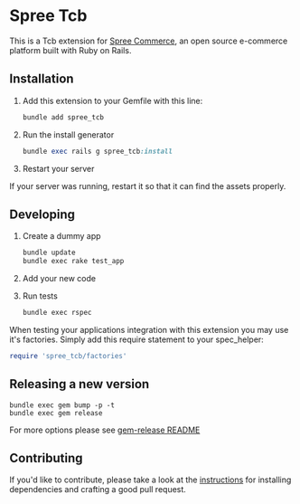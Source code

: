 # Spree Tcb

This is a Tcb extension for [Spree Commerce](https://spreecommerce.org), an open source e-commerce platform built with Ruby on Rails.

## Installation

1. Add this extension to your Gemfile with this line:

    ```ruby
    bundle add spree_tcb
    ```

2. Run the install generator

    ```ruby
    bundle exec rails g spree_tcb:install
    ```

3. Restart your server

  If your server was running, restart it so that it can find the assets properly.

## Developing

1. Create a dummy app

    ```bash
    bundle update
    bundle exec rake test_app
    ```

2. Add your new code
3. Run tests

    ```bash
    bundle exec rspec
    ```

When testing your applications integration with this extension you may use it's factories.
Simply add this require statement to your spec_helper:

```ruby
require 'spree_tcb/factories'
```

## Releasing a new version

```shell
bundle exec gem bump -p -t
bundle exec gem release
```

For more options please see [gem-release README](https://github.com/svenfuchs/gem-release)

## Contributing

If you'd like to contribute, please take a look at the
[instructions](CONTRIBUTING.md) for installing dependencies and crafting a good
pull request.

